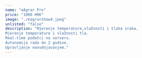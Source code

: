 ```yaml
---
name: "eAgrar Pro"
price: "1000 HRK"
image: "./eagrarshow4.jpeg"
unlisted: "false"
description: "Mjerenje temperature,vlažnosti i tlaka zraka.
Mjerenje temperature i vlažnosti tla.
Real-time podatci na serveru.
Autonomija rada do 2 godine.
Upravljanje navodnjavanjem."
---
```

